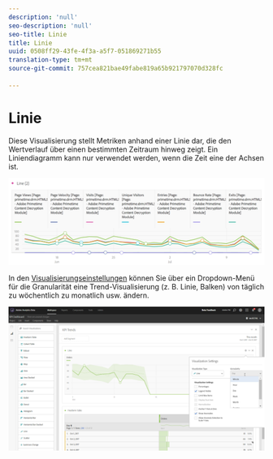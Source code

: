 ```yaml
---
description: 'null'
seo-description: 'null'
seo-title: Linie
title: Linie
uuid: 0508ff29-43fe-4f3a-a5f7-051869271b55
translation-type: tm+mt
source-git-commit: 757cea821bae49fabe819a65b921797070d328fc

---
```



# Linie

Diese Visualisierung stellt Metriken anhand einer Linie dar, die den Wertverlauf über einen bestimmten Zeitraum hinweg zeigt. Ein Liniendiagramm kann nur verwendet werden, wenn die Zeit eine der Achsen ist.

![](assets/line.png)

In den [Visualisierungseinstellungen](/help/analyze/analysis-workspace/visualizations/freeform-analysis-visualizations.md#section_D3BB5042A92245D8BF6BCF072C66624B) können Sie über ein Dropdown-Menü für die Granularität eine Trend-Visualisierung (z. B. Linie, Balken) von täglich zu wöchentlich zu monatlich usw. ändern.

![](assets/viz-granularity.png)

